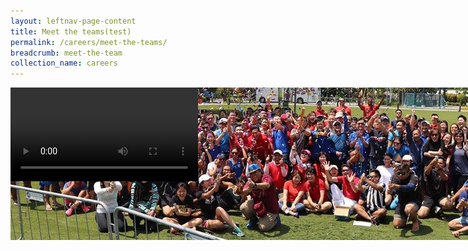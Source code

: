 ```yaml
---
layout: leftnav-page-content
title: Meet the teams(test)
permalink: /careers/meet-the-teams/
breadcrumb: meet-the-team
collection_name: careers
---
```

<div class="row">
<div class="col is-12">
  <img src="../images/careers/hero-banner.jpg" style="position: fixed;z-index:-1;max-width: 100%;"/>
  <video controls>
  <source src="video/careers/test.mp4" type="video/mp4">
  Your browser does not support the video tag.
  </video>
</div>
</div>
